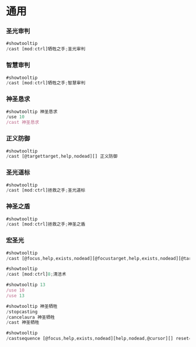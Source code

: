 # 通用

### 圣光审判

```javascript
#showtooltip
/cast [mod:ctrl]牺牲之手;圣光审判
```

### 智慧审判

```javascript
#showtooltip
/cast [mod:ctrl]牺牲之手;智慧审判
```

### 神圣恳求

```javascript
#showtooltip 神圣恳求
/use 10
/cast 神圣恳求
```

### 正义防御

```javascript
#showtooltip
/cast [@targettarget,help,nodead][] 正义防御
```

### 圣光道标

```javascript
#showtooltip
/cast [mod:ctrl]拯救之手;圣光道标
```

### 神圣之盾

```javascript
#showtooltip
/cast [mod:ctrl]拯救之手;神圣之盾
```

### 宏圣光

```javascript
#showtooltip
/cast [@focus,help,exists,nodead][@focustarget,help,exists,nodead][@targettarget,help,exists,nodead][]圣光术
```

```javascript
#showtooltip
/cast [mod:ctrl]8;清洁术

```

```javascript
#showtooltip 13
/use 10
/use 13
```

```javascript
#showtooltip 神圣牺牲
/stopcasting
/cancelaura 神圣牺牲
/cast 神圣牺牲
```

```javascript
#showtooltip
/castsequence [@focus,help,exists,nodead][help,nodead,@cursor][] reset=300/combat 圣盾术,牺牲之手,神圣牺牲

```
